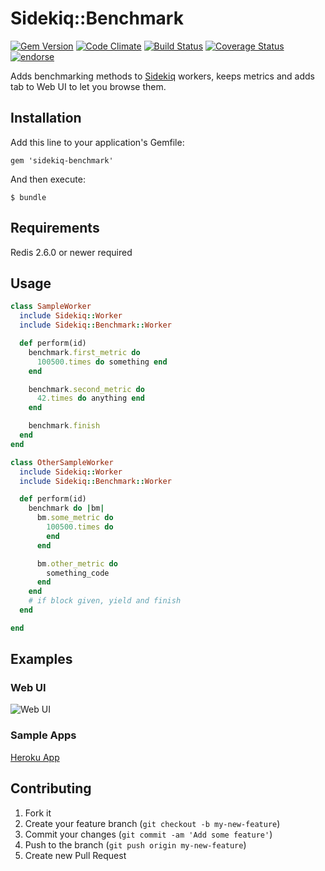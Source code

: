 # Sidekiq::Benchmark
[![Gem Version](https://badge.fury.io/rb/sidekiq-benchmark.png)](https://rubygems.org/gems/sidekiq-benchmark)
[![Code Climate](https://codeclimate.com/github/kosmatov/sidekiq-benchmark.png)](https://codeclimate.com/github/kosmatov/sidekiq-benchmark)
[![Build Status](https://travis-ci.org/kosmatov/sidekiq-benchmark.png)](https://travis-ci.org/kosmatov/sidekiq-benchmark)
[![Coverage Status](https://coveralls.io/repos/kosmatov/sidekiq-benchmark/badge.png?branch=master)](https://coveralls.io/r/kosmatov/sidekiq-benchmark)
[![endorse](https://api.coderwall.com/kosmatov/endorsecount.png)](https://coderwall.com/kosmatov)

Adds benchmarking methods to
[Sidekiq](https://github.com/mperham/sidekiq) workers, keeps metrics and adds tab to Web UI to let you browse them.

## Installation

Add this line to your application's Gemfile:

    gem 'sidekiq-benchmark'

And then execute:

    $ bundle

## Requirements

Redis 2.6.0 or newer required

## Usage

```ruby
class SampleWorker
  include Sidekiq::Worker
  include Sidekiq::Benchmark::Worker

  def perform(id)
    benchmark.first_metric do
      100500.times do something end
    end

    benchmark.second_metric do
      42.times do anything end
    end

    benchmark.finish
  end
end

class OtherSampleWorker
  include Sidekiq::Worker
  include Sidekiq::Benchmark::Worker

  def perform(id)
    benchmark do |bm|
      bm.some_metric do
        100500.times do
        end
      end

      bm.other_metric do
        something_code
      end
    end
    # if block given, yield and finish
  end

end
```
## Examples

### Web UI

![Web UI](https://github.com/kosmatov/sidekiq-benchmark/raw/master/examples/web-ui.png)

### Sample Apps

[Heroku App](http://sidekiq-benchmark.herokuapp.com/benchmarks)

## Contributing

1. Fork it
2. Create your feature branch (`git checkout -b my-new-feature`)
3. Commit your changes (`git commit -am 'Add some feature'`)
4. Push to the branch (`git push origin my-new-feature`)
5. Create new Pull Request

